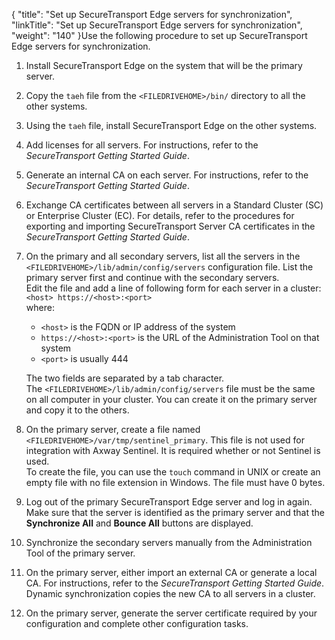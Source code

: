 {
    "title": "Set up SecureTransport Edge servers for synchronization",
    "linkTitle": "Set up SecureTransport Edge servers for synchronization",
    "weight": "140"
}Use the following procedure to set up <span class="mc-variable axway_variables.Component_Short_Name variable">SecureTransport</span> Edge servers for synchronization.

1.  Install <span class="mc-variable axway_variables.Component_Short_Name variable">SecureTransport</span> Edge on the system that will be the primary
    server.
2.  Copy the `taeh` file from the `<FILEDRIVEHOME>/bin/` directory to
    all the other systems.
3.  Using the `taeh` file, install <span class="mc-variable axway_variables.Component_Short_Name variable">SecureTransport</span> Edge on the other systems.
4.  Add licenses for all servers. For instructions, refer to the <span class="redirect_st_gs" cshid="gs" data-version="5.3.5">*<span class="mc-variable axway_variables.Component_Short_Name variable">SecureTransport</span> Getting Started Guide*</span>.
5.  Generate an internal CA on each server. For instructions, refer to the <span class="redirect_st_gs" cshid="gs" data-version="5.3.5">*<span class="mc-variable axway_variables.Component_Short_Name variable">SecureTransport</span> Getting Started Guide*</span>.
6.  Exchange CA certificates between all servers in a Standard Cluster (SC) or Enterprise Cluster (EC). For details, refer to the
    procedures for exporting and importing <span class="mc-variable axway_variables.Component_Short_Name variable">SecureTransport</span> Server CA certificates in the
    <span class="redirect_st_gs" cshid="gs" data-version="5.3.5">*<span class="mc-variable axway_variables.Component_Short_Name variable">SecureTransport</span> Getting Started Guide*</span>.
7.  On the primary and all secondary servers, list all the servers in the
    `<FILEDRIVEHOME>/lib/admin/config/servers` configuration file. List the primary
    server first and continue with the secondary servers.  
    Edit the file and add a line of following form for each server in a cluster:  
    `<host> https://<host>:<port>`  
    where:
    -   `<host>` is the FQDN or IP address of the system
    -   `https://<host>:<port>` is the URL of the Administration Tool on that
        system
    -   `<port>` is usually 444

      
    The two fields are separated by a tab character.  
    The `<FILEDRIVEHOME>/lib/admin/config/servers` file must be the same on all
    computer in your cluster. You can create it on the primary server and copy it to the
    others.
8.  On the primary server, create a file named
    `<FILEDRIVEHOME>/var/tmp/sentinel_primary`. This file is not used for integration with <span class="mc-variable axway_variables.Company_Name variable">Axway</span> Sentinel. It is required whether or not Sentinel is used.  
    To create the file, you can use the `touch` command in UNIX or create an empty
    file with no file extension in Windows. The file must have 0 bytes.
9.  Log out of the primary <span class="mc-variable axway_variables.Component_Short_Name variable">SecureTransport</span> Edge server and log in again. Make sure that the
    server is identified as the primary server and that the **Synchronize All** and **Bounce All** buttons are displayed.
10. Synchronize the secondary servers manually from the Administration Tool of the
    primary server.
11. On the primary server, either import an external CA or generate a local CA. For
    instructions, refer to the <span class="redirect_st_gs" cshid="gs" data-version="5.3.5">*<span class="mc-variable axway_variables.Component_Short_Name variable">SecureTransport</span> Getting Started Guide*</span>.
    Dynamic synchronization copies the new CA to all servers in a cluster.
12. On the primary server, generate the server certificate required by your configuration
    and complete other configuration tasks.
